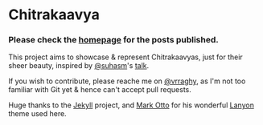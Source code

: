 # Chitrakaavya

### Please check the [homepage](https://vrraghy.github.io/chitrakaavya/) for the posts published.


This project aims to showcase & represent Chitrakaavyas, just for their sheer beauty, inspired by [@suhasm](https://twitter.com/suhasm)'s [talk](https://www.youtube.com/watch?v=ZXBYNZ4GaVQ).

If you wish to contribute, please reache me on [@vrraghy](https://twitter.com/vrraghy), as I'm not too familiar with Git yet & hence can't accept pull requests.

Huge thanks to the [Jekyll](https://github.com/jekyll/jekyll) project, and [Mark Otto](https://github.com/mdo) for his wonderful [Lanyon](https://github.com/poole/lanyon) theme used here.